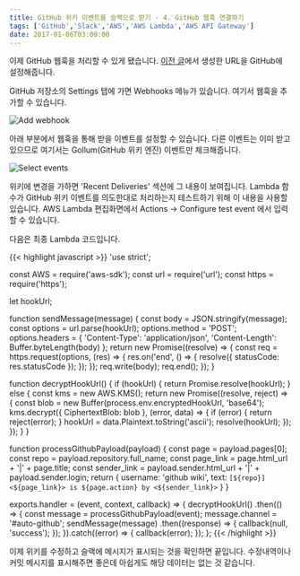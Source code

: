 ```yaml
---
title: GitHub 위키 이벤트를 슬랙으로 받기 - 4. GitHub 웹훅 연결하기
tags: ['GitHub','Slack','AWS','AWS Lambda','AWS API Gateway']
date: 2017-01-06T03:00:00
---
```


이제 GitHub 웹훅을 처리할 수 있게 됐습니다.
<a href='{{< relref "2017-01-06-2-github-wiki-to-slack-aws-api-gateway.ko.md" >}}'>이전 글</a>에서
생성한 URL을 GitHub에 설정해줍니다.

GitHub 저장소의 Settings 탭에 가면 Webhooks 메뉴가 있습니다. 여기서 웹훅을 추가할 수 있습니다.

![Add webhook](/img/ko/tech/2017-01-06-3-01.jpg)

아래 부분에서 웹훅을 통해 받을 이벤트를 설정할 수 있습니다.
다른 이벤트는 이미 받고 있으므로 여기서는 Gollum(GitHub 위키 엔진) 이벤트만 체크해줍니다.

![Select events](/img/ko/tech/2017-01-06-3-02.jpg)

위키에 변경을 가하면 'Recent Deliveries' 섹션에 그 내용이 보여집니다.
Lambda 함수가 GitHub 위키 이벤트를 의도한대로 처리하는지 테스트하기 위해
이 내용을 사용할 있습니다.
AWS Lambda 편집화면에서 Actions -> Configure test event 에서 입력할 수 있습니다.

다음은 최종 Lambda 코드입니다.

{{< highlight javascript >}}
'use strict';

const AWS = require('aws-sdk');
const url = require('url');
const https = require('https');

let hookUrl;

function sendMessage(message) {
  const body = JSON.stringify(message);
  const options = url.parse(hookUrl);
  options.method = 'POST';
  options.headers = {
    'Content-Type': 'application/json',
    'Content-Length': Buffer.byteLength(body)
  };
  return new Promise((resolve) => {
    const req = https.request(options, (res) => {
      res.on('end', () => {
        resolve({
          statusCode: res.statusCode
        });
      });
    });
    req.write(body);
    req.end();
  });
}

function decryptHookUrl() {
  if (hookUrl) {
    return Promise.resolve(hookUrl);
  } else {
    const kms = new AWS.KMS();
    return new Promise((resolve, reject) => {
      const blob = new Buffer(process.env.encryptedHookUrl, 'base64');
      kms.decrypt({ CiphertextBlob: blob }, (error, data) => {
        if (error) {
          return reject(error);
        }
        hookUrl = data.Plaintext.toString('ascii');
        resolve(hookUrl);
      });
    });
  }
}

function processGithubPayload(payload) {
  const page = payload.pages[0];
  const repo = payload.repository.full_name;
  const page_link = page.html_url + '|' + page.title;
  const sender_link = payload.sender.html_url + '|' + payload.sender.login;
  return {
    username: 'github wiki',
    text: `[${repo}] <${page_link}> is ${page.action} by <${sender_link}>`
  }
}

exports.handler = (event, context, callback) => {
  decryptHookUrl()
  .then(() => {
    const message = processGithubPayload(event);
    message.channel = '#auto-github';
    sendMessage(message)
    .then((response) => {
      callback(null, 'success');
    });
  }).catch((error) => {
    callback(error);
  });
};
{{< /highlight >}}

이제 위키를 수정하고 슬랙에 메시지가 표시되는 것을 확인하면 끝입니다.
수정내역이나 커밋 메시지를 표시해주면 좋은데 아쉽게도 해당 데이터는 없는 것 같습니다.
